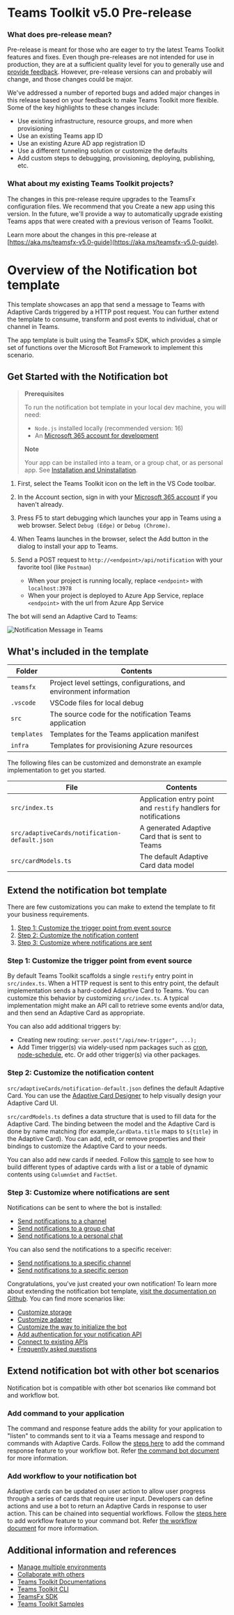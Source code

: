 # Teams Toolkit v5.0 Pre-release

### What does pre-release mean?
Pre-release is meant for those who are eager to try the latest Teams Toolkit features and fixes. Even though pre-releases are not intended for use in production, they are at a sufficient quality level for you to generally use and [provide feedback](https://aka.ms/ttk-feedback). However, pre-release versions can and probably will change, and those changes could be major.

We've addressed a number of reported bugs and added major changes in this release based on your feedback to make Teams Toolkit more flexible. Some of the key highlights to these changes include:

- Use existing infrastructure, resource groups, and more when provisioning
- Use an existing Teams app ID
- Use an existing Azure AD app registration ID
- Use a different tunneling solution or customize the defaults
- Add custom steps to debugging, provisioning, deploying, publishing, etc.

### What about my existing Teams Toolkit projects?
The changes in this pre-release require upgrades to the TeamsFx configuration files. We recommend that you Create a new app using this version. In the future, we'll provide a way to automatically upgrade existing Teams apps that were created with a previous verison of Teams Toolkit.

Learn more about the changes in this pre-release at [https://aka.ms/teamsfx-v5.0-guide](https://aka.ms/teamsfx-v5.0-guide).

# Overview of the Notification bot template

This template showcases an app that send a message to Teams with Adaptive Cards triggered by a HTTP post request. You can further extend the template to consume, transform and post events to individual, chat or channel in Teams.

The app template is built using the TeamsFx SDK, which provides a simple set of functions over the Microsoft Bot Framework to implement this scenario.

## Get Started with the Notification bot

>
> **Prerequisites**
>
> To run the notification bot template in your local dev machine, you will need:
>
> - `Node.js` installed locally (recommended version: 16)
> - An [Microsoft 365 account for development](https://docs.microsoft.com/microsoftteams/platform/toolkit/accounts)
>
> **Note**
>
> Your app can be installed into a team, or a group chat, or as personal app. See [Installation and Uninstallation](https://aka.ms/teamsfx-notification#customize-installation).

1. First, select the Teams Toolkit icon on the left in the VS Code toolbar.
2. In the Account section, sign in with your [Microsoft 365 account](https://docs.microsoft.com/microsoftteams/platform/toolkit/accounts) if you haven't already.
3. Press F5 to start debugging which launches your app in Teams using a web browser. Select `Debug (Edge)` or `Debug (Chrome)`.
4. When Teams launches in the browser, select the Add button in the dialog to install your app to Teams.
5. Send a POST request to `http://<endpoint>/api/notification` with your favorite tool (like `Postman`)

   - When your project is running locally, replace `<endpoint>` with `localhost:3978`
   - When your project is deployed to Azure App Service, replace `<endpoint>` with the url from Azure App Service

The bot will send an Adaptive Card to Teams:

![Notification Message in Teams](https://user-images.githubusercontent.com/11220663/166959087-a13abe67-e18a-4979-ab29-a8d7663b3489.png)

## What's included in the template

| Folder | Contents |
| - | - |
| `teamsfx` | Project level settings, configurations, and environment information |
| `.vscode` | VSCode files for local debug |
| `src` | The source code for the notification Teams application |
| `templates` | Templates for the Teams application manifest |
| `infra` | Templates for provisioning Azure resources |

The following files can be customized and demonstrate an example implementation to get you started.

| File | Contents |
| - | - |
| `src/index.ts` | Application entry point and `restify` handlers for notifications |
| `src/adaptiveCards/notification-default.json` | A generated Adaptive Card that is sent to Teams |
| `src/cardModels.ts` | The default Adaptive Card data model |

## Extend the notification bot template

There are few customizations you can make to extend the template to fit your business requirements.

1. [Step 1: Customize the trigger point from event source](#step-1-customize-the-trigger-point-from-event-source)
2. [Step 2: Customize the notification content](#step-2-customize-the-notification-content)
3. [Step 3: Customize where notifications are sent](#step-3-customize-where-notifications-are-sent)

### Step 1: Customize the trigger point from event source

By default Teams Toolkit scaffolds a single `restify` entry point in `src/index.ts`. When a HTTP request is sent to this entry point, the default implementation sends a hard-coded Adaptive Card to Teams. You can customize this behavior by customizing `src/index.ts`. A typical implementation might make an API call to retrieve some events and/or data, and then send an Adaptive Card as appropriate.

You can also add additional triggers by:

- Creating new routing: `server.post("/api/new-trigger", ...);`
- Add Timer trigger(s) via widely-used npm packages such as [cron](https://www.npmjs.com/package/cron), [node-schedule](https://www.npmjs.com/package/node-schedule), etc. Or add other trigger(s) via other packages.

### Step 2: Customize the notification content

`src/adaptiveCards/notification-default.json` defines the default Adaptive Card. You can use the [Adaptive Card Designer](https://adaptivecards.io/designer/) to help visually design your Adaptive Card UI.

`src/cardModels.ts` defines a data structure that is used to fill data for the Adaptive Card. The binding between the model and the Adaptive Card is done by name matching (for example,`CardData.title` maps to `${title}` in the Adaptive Card). You can add, edit, or remove properties and their bindings to customize the Adaptive Card to your needs.

You can also add new cards if needed. Follow this [sample](https://aka.ms/teamsfx-adaptive-card-sample) to see how to build different types of adaptive cards with a list or a table of dynamic contents using `ColumnSet` and `FactSet`.

### Step 3: Customize where notifications are sent

Notifications can be sent to where the bot is installed:

- [Send notifications to a channel](https://aka.ms/teamsfx-notification#send-notifications-to-a-channel)
- [Send notifications to a group chat](https://aka.ms/teamsfx-notification#send-notifications-to-a-group-chat)
- [Send notifications to a personal chat](https://aka.ms/teamsfx-notification#send-notifications-to-a-personal-chat)

You can also send the notifications to a specific receiver:

- [Send notifications to a specific channel](https://aka.ms/teamsfx-notification#send-notifications-to-a-specific-channel)
- [Send notifications to a specific person](https://aka.ms/teamsfx-notification#send-notifications-to-a-specific-person)

Congratulations, you've just created your own notification! To learn more about extending the notification bot template, [visit the documentation on Github](https://aka.ms/teamsfx-notification). You can find more scenarios like:

- [Customize storage](https://aka.ms/teamsfx-notification#customize-storage)
- [Customize adapter](https://aka.ms/teamsfx-notification#customize-adapter)
- [Customize the way to initialize the bot](https://aka.ms/teamsfx-notification#customize-initialization)
- [Add authentication for your notification API](https://aka.ms/teamsfx-notification#add-authentication-for-your-notification-api)
- [Connect to existing APIs](https://aka.ms/teamsfx-notification#connect-to-existing-api)
- [Frequently asked questions](https://aka.ms/teamsfx-notification#frequently-asked-questions)

## Extend notification bot with other bot scenarios

Notification bot is compatible with other bot scenarios like command bot and workflow bot.

### Add command to your application

The command and response feature adds the ability for your application to "listen" to commands sent to it via a Teams message and respond to commands with Adaptive Cards. Follow the [steps here](https://aka.ms/teamsfx-command-response#How-to-add-more-command-and-response) to add the command response feature to your workflow bot. Refer [the command bot document](https://aka.ms/teamsfx-command-response) for more information.

### Add workflow to your notification bot

Adaptive cards can be updated on user action to allow user progress through a series of cards that require user input. Developers can define actions and use a bot to return an Adaptive Cards in response to user action. This can be chained into sequential workflows. Follow the [steps here](https://aka.ms/teamsfx-card-action-response#add-more-card-actions) to add workflow feature to your command bot. Refer [the workflow document](https://aka.ms/teamsfx-card-action-response) for more information.

## Additional information and references

- [Manage multiple environments](https://docs.microsoft.com/microsoftteams/platform/toolkit/teamsfx-multi-env)
- [Collaborate with others](https://docs.microsoft.com/microsoftteams/platform/toolkit/teamsfx-collaboration)
- [Teams Toolkit Documentations](https://docs.microsoft.com/microsoftteams/platform/toolkit/teams-toolkit-fundamentals)
- [Teams Toolkit CLI](https://docs.microsoft.com/microsoftteams/platform/toolkit/teamsfx-cli)
- [TeamsFx SDK](https://docs.microsoft.com/microsoftteams/platform/toolkit/teamsfx-sdk)
- [Teams Toolkit Samples](https://github.com/OfficeDev/TeamsFx-Samples)
